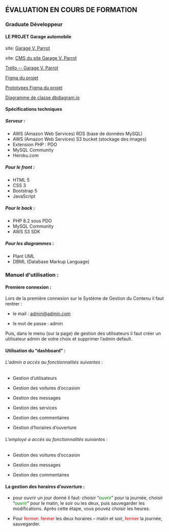 ## ÉVALUATION EN COURS DE FORMATION

### Graduate Développeur

#### LE PROJET Garage automobile

site: [Garage V. Parrot](https://makarovdimitri.shop)

site: [CMS du site Garage V. Parrot](https://cryptic-island-77465-7670ca5f9230.herokuapp.com)

[Trello -- Garage V. Parrot](https://trello.com/b/saHxK2OJ/garage-v-parrot)

[Figma du projet](https://www.figma.com/file/C9Q6iNw5DtFr0hKYcW6ydy/Garage-V.-Parrot?type=design&mode=design&t=NPMIASVXXPmewEdz-1)

[Prototypes Figma du projet](https://www.figma.com/proto/C9Q6iNw5DtFr0hKYcW6ydy/Garage-V.-Parrot?type=design&t=GQ78AuK9QHTX6Ezx-1&scaling=min-zoom&page-id=0%3A1&node-id=3-27&starting-point-node-id=3%3A27&show-proto-sidebar=1&mode=design)

[Diagramme de classe dbdiagram.io](https://dbdiagram.io/d/Garage-V-Parrot-65d280b5ac844320ae6b6c22)

#### Spécifications techniques

##### Serveur :

* AWS (Amazon Web Services) RDS (base de données MySQL)
* AWS (Amazon Web Services) S3 bucket (stockage des images)
* Extension PHP : PDO
* MySQL Community
* Heroku.com

##### Pour le front :

* HTML 5
* CSS 3
* Bootstrap 5
* JavaScript

##### Pour le back :

* PHP 8.2 sous PDO
* MySQL Community
* AWS S3 SDK

##### Pour les diagrammes :

* Plant UML
* DBML (Database Markup Language)


### Manuel d'utilisation :

#### Premiere connexion :

Lors de la première connexion sur le Système de Gestion du Contenu il faut rentrer : 

* le mail : admin@admin.com

* le mot de passe : admin

Puis, dans le menu (sur la page) de gestion des utilisateurs il faut créer un utilisateur admin de votre choix et supprimer l’admin default.


#### Utilisation du “dashboard” : 

###### L'admin a accès au fonctionnalités suivantes : 

* Gestion d’utilisateurs 

* Gestion des voitures d’occasion 

* Gestion des messages 

* Gestion des services 

* Gestion des commentaires 

* Gestion d’horaires d’ouverture 

###### L'employé a accès au fonctionnalités suivantes : 

* Gestion des voitures d’occasion 

* Gestion des messages 

* Gestion des commentaires 

#### La gestion des horaires d’ouverture :

* pour ouvrir un jour donné il faut: choisir “<span style="color:green">ouvrir</span>” pour la journée, choisir “<span style="color:green">ouvrir</span>” pour le matin, le soir ou les deux, puis sauvegarder les modifications. Après cette étape, vous pouvez choisir les heures. 

* Pour <span style="color:red">fermer</span>: <span style="color:red">fermer</span> les deux horaires – matin et soir, <span style="color:red">fermer</span> la journée, sauvegarder.